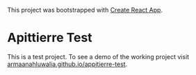 This project was bootstrapped with [Create React App](https://github.com/facebook/create-react-app).

# Apittierre Test
This is a test project. To see a demo of the working project visit [armaanahluwalia.github.io/appitierre-test](http://armaanahluwalia.github.io/appitierre-test).